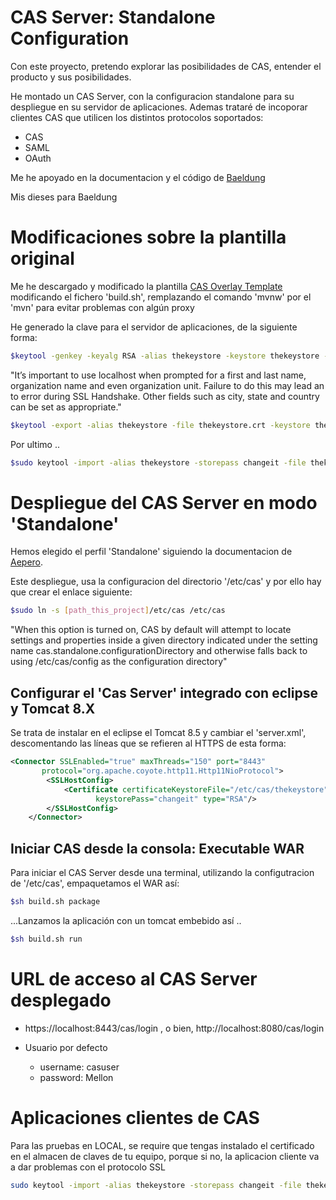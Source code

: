 # CAS Server: Standalone Configuration

Con este proyecto, pretendo explorar las posibilidades de CAS, entender el producto y sus posibilidades.

He montado un CAS Server, con la configuracion standalone para su despliegue en su servidor de aplicaciones. Ademas trataré de incoporar clientes CAS que utilicen los distintos protocolos soportados:

- CAS
- SAML
- OAuth

Me he apoyado en la documentacion y el código de [Baeldung](http://www.baeldung.com/spring-security-cas-sso)

Mis dieses para Baeldung

# Modificaciones sobre la plantilla original

Me he descargado y modificado la plantilla [CAS Overlay Template](https://github.com/apereo/cas-overlay-template) modificando el fichero
'build.sh', remplazando el comando 'mvnw' por el 'mvn' para evitar problemas con algún proxy

He generado la clave para el servidor de aplicaciones, de la siguiente forma:

```sh
$keytool -genkey -keyalg RSA -alias thekeystore -keystore thekeystore -storepass changeit -validity 360 -keysize 2048
```

"It’s important to use localhost when prompted for a first and last name, organization name and even organization unit. Failure to do this may lead an to error during SSL Handshake. Other fields such as city, state and country can be set as appropriate."

```sh
$keytool -export -alias thekeystore -file thekeystore.crt -keystore thekeystore
```

Por ultimo ..

```sh
$sudo keytool -import -alias thekeystore -storepass changeit -file thekeystore.crt -keystore /etc/ssl/certs/java/cacerts
```

# Despliegue del CAS Server en modo 'Standalone'

Hemos elegido el perfil 'Standalone' siguiendo la documentacion de [Aepero](https://apereo.github.io/cas/development/installation/Configuration-Server-Management.html).

Este despliegue, usa la configuracion del directorio '/etc/cas' y por ello hay que crear el enlace siguiente:

```sh
$sudo ln -s [path_this_project]/etc/cas /etc/cas
```

"When this option is turned on, CAS by default will attempt to
 locate settings and properties inside a given directory indicated under
 the setting name cas.standalone.configurationDirectory
 and otherwise falls back to using /etc/cas/config as the configuration directory"

## Configurar el 'Cas Server' integrado con eclipse y Tomcat 8.X

Se trata de instalar en el eclipse el Tomcat 8.5 y cambiar el 'server.xml', descomentando las líneas que se refieren al HTTPS de esta forma:

```xml
<Connector SSLEnabled="true" maxThreads="150" port="8443"
       protocol="org.apache.coyote.http11.Http11NioProtocol">
        <SSLHostConfig>
            <Certificate certificateKeystoreFile="/etc/cas/thekeystore"
                   keystorePass="changeit" type="RSA"/>
        </SSLHostConfig>
    </Connector>
```

## Iniciar CAS desde la consola: Executable WAR

Para iniciar el CAS Server desde una terminal, utilizando la configutracion de '/etc/cas', empaquetamos el WAR así:

```sh
$sh build.sh package
```

...Lanzamos la aplicación con un tomcat embebido así ..

```sh
$sh build.sh run
```

# URL de acceso al CAS Server desplegado

-  https://localhost:8443/cas/login , o bien,  http://localhost:8080/cas/login

- Usuario por defecto
  - username: casuser
  - password: Mellon

# Aplicaciones clientes de CAS

Para las pruebas en LOCAL, se require que tengas instalado el certificado en el almacen de claves de tu equipo, porque si no, la aplicacion cliente va a dar problemas con el protocolo SSL

```sh
sudo keytool -import -alias thekeystore -storepass changeit -file thekeystore.crt -keystore /etc/ssl/certs/java/cacerts
```
